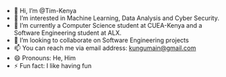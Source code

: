 - 👋 Hi, I’m @Tim-Kenya
- 👀 I’m interested in Machine Learning, Data Analysis and Cyber Security.
- 🌱 I’m currently a Computer Science student at CUEA-Kenya and a Software Engineering student at ALX.
- 💞️ I’m looking to collaborate on Software Engineering projects
- 📫 You can reach me via email address: kungumain@gmail.com
- 😄 Pronouns: He, Him
- ⚡ Fun fact: I like having fun

<!---
Tim-Kenya/Tim-Kenya is a ✨ special ✨ repository because its `README.md` (this file) appears on your GitHub profile.
You can click the Preview link to take a look at your changes.
--->
